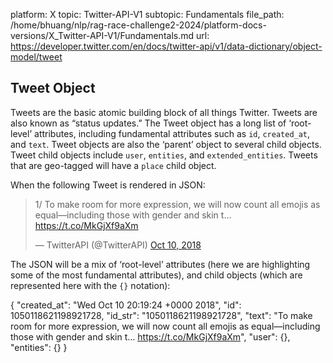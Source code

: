 platform: X
topic: Twitter-API-V1
subtopic: Fundamentals
file_path: /home/bhuang/nlp/rag-race-challenge2-2024/platform-docs-versions/X_Twitter-API-V1/Fundamentals.md
url: https://developer.twitter.com/en/docs/twitter-api/v1/data-dictionary/object-model/tweet


## Tweet Object

Tweets are the basic atomic building block of all things Twitter. Tweets are also known as “status updates.” The Tweet object has a long list of ‘root-level’ attributes, including fundamental attributes such as `id`, `created_at`, and `text`. Tweet objects are also the ‘parent’ object to several child objects. Tweet child objects include `user`, `entities`, and `extended_entities`. Tweets that are geo-tagged will have a `place` child object.

When the following Tweet is rendered in JSON:

> 1/ To make room for more expression, we will now count all emojis as equal—including those with gender‍‍‍ ‍‍and skin t… https://t.co/MkGjXf9aXm
> 
> — TwitterAPI (@TwitterAPI) [Oct 10, 2018](https://twitter.com/TwitterDev/status/1050118621198921728)

The JSON will be a mix of ‘root-level’ attributes (here we are highlighting some of the most fundamental attributes), and child objects (which are represented here with the `{}` notation):

{
 "created\_at": "Wed Oct 10 20:19:24 +0000 2018",
 "id": 1050118621198921728,
 "id\_str": "1050118621198921728",
 "text": "To make room for more expression, we will now count all emojis as equal—including those with gender‍‍‍ ‍‍and skin t… https://t.co/MkGjXf9aXm",
 "user": {},  
 "entities": {}
}
